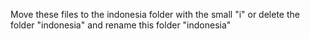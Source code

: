 Move these files to the indonesia folder with the small "i" or delete the folder "indonesia" and rename this folder "indonesia"
